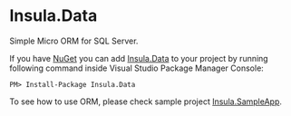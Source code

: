 Insula.Data
===========
Simple Micro ORM for SQL Server.

If you have [NuGet](http://nuget.org) you can add [Insula.Data](https://nuget.org/packages/Insula.Data) to your project by running following command inside Visual Studio Package Manager Console:

    PM> Install-Package Insula.Data

To see how to use ORM, please check sample project [Insula.SampleApp](https://github.com/anilmujagic/Insula.SampleApp).
